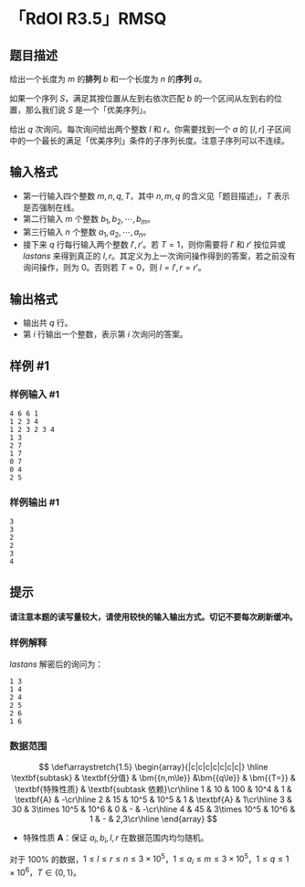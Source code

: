 # 「RdOI R3.5」RMSQ

## 题目描述

给出一个长度为 $m$ 的**排列** $b$ 和一个长度为 $n$ 的**序列** $a$。

如果一个序列 $S$，满足其按位置从左到右依次匹配 $b$ 的一个区间从左到右的位置，那么我们说 $S$ 是一个「优美序列」。

给出 $q$ 次询问。每次询问给出两个整数 $l$ 和 $r$。你需要找到一个 $a$ 的 $[l,r]$ 子区间中的一个最长的满足「优美序列」条件的子序列长度。注意子序列可以不连续。

## 输入格式

- 第一行输入四个整数 $m,n,q,T$，其中 $n,m,q$ 的含义见「题目描述」，$T$ 表示是否强制在线。
- 第二行输入 $m$ 个整数 $b_1,b_2,\cdots,b_m$。
- 第三行输入 $n$ 个整数 $a_1,a_2,\cdots,a_n$。
- 接下来 $q$ 行每行输入两个整数 $l',r'$。若 $T=1$，则你需要将 $l'$ 和 $r'$ 按位异或 $\mathit{lastans}$ 来得到真正的 $l,r$。其定义为上一次询问操作得到的答案，若之前没有询问操作，则为 $0$。否则若 $T=0$，则 $l=l',r=r'$。

## 输出格式

- 输出共 $q$ 行。
- 第 $i$ 行输出一个整数，表示第 $i$ 次询问的答案。

## 样例 #1

### 样例输入 #1
```
4 6 6 1
1 2 3 4
1 2 3 2 3 4
1 3
2 7
1 7
0 7
0 4
2 5
```

### 样例输出 #1

```
3
3
2
2
3
4
```

## 提示

#### 请注意本题的读写量较大，请使用较快的输入输出方式。切记不要每次刷新缓冲。

### 样例解释

$\mathit{lastans}$ 解密后的询问为：

```plain
1 3
1 4
2 4
2 5
2 6
1 6
```

### 数据范围

$$
\def\arraystretch{1.5}
\begin{array}{|c|c|c|c|c|c|c|} \hline
\textbf{subtask} & \textbf{分值} & \bm{{n,m\le}} &\bm{{q\le}} & \bm{{T=}} & \textbf{特殊性质} & \textbf{subtask 依赖}\cr\hline
1 & 10 & 100 & 10^4 & 1 & \textbf{A} & -\cr\hline
2 & 15 & 10^5 & 10^5 & 1 & \textbf{A} & 1\cr\hline
3 & 30 & 3\times 10^5 & 10^6 & 0 & - & -\cr\hline
4 & 45 & 3\times 10^5 & 10^6 & 1 & - & 2,3\cr\hline
\end{array}
$$

- 特殊性质 $\textbf{A}$：保证 $a_i,b_i,l,r$ 在数据范围内均匀随机。

对于 $100\%$ 的数据，$1\le l\le r\le n\le 3\times 10^5$，$1\le a_i\le m\le 3\times 10^5$，$1\le q \le 1\times 10^6$，$T \in \{0,1\}$。

